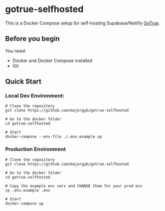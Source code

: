 # gotrue-selfhosted

This is a Docker Compose setup for self-hosting Supabase/Netlify [GoTrue](https://github.com/supabase/gotrue).

## Before you begin
You need:
- Docker and Docker Compose installed
- Git

## Quick Start

### Local Dev Environment:
```
# Clone the repository
git clone https://github.com/majorgyb/gotrue-selfhosted

# Go to the docker folder
cd gotrue-selfhosted

# Start
docker-compose --env-file ./.env.example up 

```

### Production Environment
```
# Clone the repository
git clone https://github.com/majorgyb/gotrue-selfhosted

# Go to the docker folder
cd gotrue-selfhosted

# Copy the example env vars and CHANGE them for your prod env
cp .env.example .env

# Start
docker-compose up
```